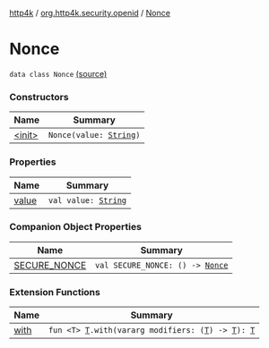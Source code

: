 [http4k](../../index.md) / [org.http4k.security.openid](../index.md) / [Nonce](./index.md)

# Nonce

`data class Nonce` [(source)](https://github.com/http4k/http4k/blob/master/http4k-security-oauth/src/main/kotlin/org/http4k/security/openid/Nonce.kt#L6)

### Constructors

| Name | Summary |
|---|---|
| [&lt;init&gt;](-init-.md) | `Nonce(value: `[`String`](https://kotlinlang.org/api/latest/jvm/stdlib/kotlin/-string/index.html)`)` |

### Properties

| Name | Summary |
|---|---|
| [value](value.md) | `val value: `[`String`](https://kotlinlang.org/api/latest/jvm/stdlib/kotlin/-string/index.html) |

### Companion Object Properties

| Name | Summary |
|---|---|
| [SECURE_NONCE](-s-e-c-u-r-e_-n-o-n-c-e.md) | `val SECURE_NONCE: () -> `[`Nonce`](./index.md) |

### Extension Functions

| Name | Summary |
|---|---|
| [with](../../org.http4k.core/with.md) | `fun <T> `[`T`](../../org.http4k.core/with.md#T)`.with(vararg modifiers: (`[`T`](../../org.http4k.core/with.md#T)`) -> `[`T`](../../org.http4k.core/with.md#T)`): `[`T`](../../org.http4k.core/with.md#T) |
